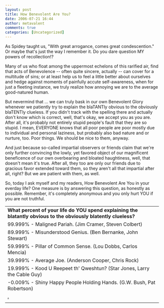 ```yaml
---
layout: post
title: How Benevolent Are You?
date: 2006-07-21 16:44
author: metavalent
comments: true
categories: [Uncategorized]
---
```

As Spidey taught us, "With great arrogance, comes great condescention."  Or maybe that's just the way I remember it.  Do you dare question MY powers of recollection!?

Many of us who float among the uppermost echelons of this rarified air, find that acts of Benevolence -- often quite sincere, actually -- can cover for a multitude of sins; or at least help us to feel a little better about ourselves and hedge against moments of painfully accute self-awareness, when for just a fleeting instance, we truly realize how annoying we are to the average good-natured human.  

But nevermind that ... we can truly bask in our own Benevolent Glory whenever we patiently try to explain the blaTANTly obvious to the obviously blaTENTly clueless. If you didn't track with the spelling there and actually don't know which is correct, well, that's okay, we accept you as you are. After all, it's probably not entirely stupid people's fault that they are so stupid.  I mean, EVERYONE knows that all poor people are poor mostly due to individual and personal laziness, but probably also bad nature and or nurture, too.  Poor things.  We should be nice to them, anyway.

And just because so-called impartial observers or friends claim that we're only further convincing the lowly, yet favored object of our magnificent beneficence of our own overbearing and bloated haughtiness, well, that doesn't mean it's true.  After all, they too are only our friends due to gracious favor extended toward them, so they aren't all that impartial after all, right?  But we are patient with them, as well.

So, today I ask myself and my readers, How Benevolent Are You in your everday life? One measure is by answering this question, as honestly as possible.  Remember, it's completely anonymous and you only hurt YOU if you are not truthful.

<div align="center"><!-- // Begin Pollhost.com Poll Code // --><table border="0" cellpadding="2" cellspacing="0 "loading="lazy" width="400"><tbody><tr><td colspan="2"><b>What percent of your life do YOU spend explaining the blatantly obvious to the obviously blatently clueless?</b></td></tr><tr><tdloading="lazy" width="5"></td><td>99.999% - Maligned Pariah. (Jim Cramer, Steven Colbert)</td></tr><tr><tdloading="lazy" width="5"></td><td>89.999% - Misunderstood Genius. (Ben Bernanke, John Stewart)</td></tr><tr><tdloading="lazy" width="5"></td><td>59.999% - Pillar of Common Sense. (Lou Dobbs, Carlos Mencia)</td></tr><tr><tdloading="lazy" width="5"></td><td>39.999% - Average Joe. (Anderson Cooper, Chris Rock)</td></tr><tr><tdloading="lazy" width="5"></td><td>19.999% - Kood U Reepeet th' Qweshtun? (Star Jones, Larry the Cable Guy)</td></tr><tr><tdloading="lazy" width="5"></td><td>-0.009% - Shiny Happy People Holding Hands. (G.W. Bush, Pat Robertson)</td></tr><tr><td colspan="2"><a href="//tinyurl.com/pv53l','poll1153437402','width=690,height=420,location=no,scrollbars=yes,menubar=no,toolbar=no,directories=no,resizable=yes'));">.</a></td></tr><tr><td colspan="2" align="right"> </td></tr></tbody></table>
<!-- // End Pollhost.com Poll Code // --></div>
